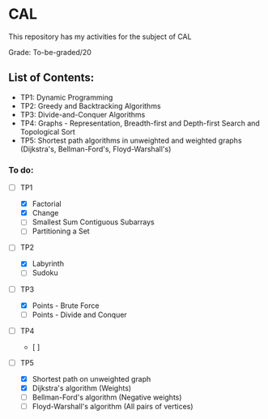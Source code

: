 # CAL
This repository has my activities for the subject of CAL

Grade: To-be-graded/20

## List of Contents:
  - TP1: Dynamic Programming
  - TP2: Greedy and Backtracking Algorithms
  - TP3: Divide-and-Conquer Algorithms
  - TP4: Graphs - Representation, Breadth-first and Depth-first Search and Topological Sort
  - TP5: Shortest path algorithms in unweighted and weighted graphs (Dijkstra's, Bellman-Ford's, Floyd-Warshall's)


### To do:
  - [ ] TP1
    - [x] Factorial
    - [x] Change
    - [ ] Smallest Sum Contiguous Subarrays
    - [ ] Partitioning a Set

  - [ ] TP2
    - [x] Labyrinth
    - [ ] Sudoku

  - [ ] TP3
    - [x] Points - Brute Force
    - [ ] Points - Divide and Conquer

  - [ ] TP4
    - [ ] 

  - [ ] TP5
    - [x] Shortest path on unweighted graph
    - [x] Dijkstra's algorithm (Weights)
    - [ ] Bellman-Ford's algorithm (Negative weights)
    - [ ] Floyd-Warshall's algorithm (All pairs of vertices)